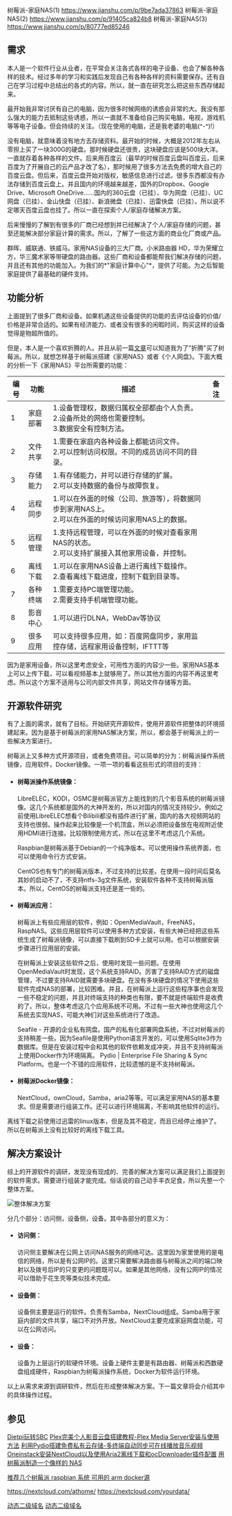 树莓派-家庭NAS(1)   https://www.jianshu.com/p/9be7ada37863
树莓派-家庭NAS(2)   https://www.jianshu.com/p/91405ca824b8
树莓派-家庭NAS(3)   https://www.jianshu.com/p/80777ed85246

## 需求
本人是一个软件行业从业者，在平常会关注各式各样的电子设备、也会了解各种各样的技术。经过多年的学习和实践后发现自己有各种各样的资料需要保存。还有自己在学习过程中总结出的各式的内容。所以，就一直在研究怎么把这些东西存储起来。

最开始我非常讨厌有自己的电脑，因为很多时候网络的诱惑会非常的大。我没有那么强大的能力去抵制这些诱惑，所以一直就不准备给自己购买电脑，电视，游戏机等等电子设备。但会持续的关注。（现在使用的电脑，还是我老婆的电脑\(\^\-\^\)\!）

没有电脑，就意味着没有地方去存储资料。最开始的时候，大概是2012年左右从零担上买了一块300G的硬盘。那时候硬盘还很贵，这块硬盘应该是500块大洋。一直就存着各种各样的文件。后来用百度云（最早的时候百度云盘叫百度云，后来百度为了开展自己的云产品才改了名），那时候用了很多方法去免费的增大自己的百度云盘。但后来，百度云盘开始对版权，敏感信息进行过滤。很多东西都没有办法存储到百度云盘上。并且国内的环境越来越差，国外的Dropbox、Google Drive、Microsoft OneDrive……国内的360云盘（已挂）、华为网盘（已挂）、UC网盘（已挂）、金山快盘（已挂）、新浪微盘（已挂）、迅雷快盘（已挂）。所以说不定哪天百度云盘也挂了。所以一直在探索个人/家庭存储解决方案。

后来慢慢的了解到有很多的厂商已经想到并已经解决了个人/家庭存储的问题，甚至还能解决部分家庭计算的需求。所以，了解了一些这方面的商业化厂商或产品。

群晖、威联通、铁威马。家用NAS设备的三大厂商。小米路由器 HD，华为荣耀立方，华三魔术家等带硬盘的路由器。这些厂商和设备都能帮我们解决存储的问题，并且还有其他的功能加入。为我们的*"家庭计算中心"*，提供了可能。为之后智能家庭提供了最基础的硬件支持。

## 功能分析

上面提到了很多厂商和设备。如果机遇这些设备提供的功能的去评估设备的价值/价格是非常合适的。如果有经济能力、或者没有很多的闲暇时间，购买这样的设备觉得是物超所值的。

但是，本人是一个喜欢折腾的人。并且从前一篇[文章](https://www.jianshu.com/p/60394b51d17f)可以知道我为了"折腾"买了树莓派。所以，就想怎样基于树莓派搭建《家用NAS》或者《个人网盘》。下面大概的分析一下《家用NAS》平台所需要的功能：


|编号|功能|描述|备注|
|--|--|--|--|
|1|家庭部署|1.设备管理权，数据归属权全部都由个人负责。<br>2.设备所处的网络也需要控制。<br>3.数据安全有控制方法。||
|2|文件共享|1.需要在家庭内各种设备上都能访问文件。<br>2.可以控制访问权限。不同的成员访问不同的目录。||
|3|存储能力|1.有存储能力，并可以进行存储的扩展。<br>2.可以支持数据的备份与故障恢复。||
|4|远程同步|1.可以在外面的时候（公司、旅游等），将数据同步到家用NAS上。<br>2.可以在外面的时候访问家用NAS上的数据。||
|5|远程管理|1.支持远程管理，可以在外面的时候对查看家用NAS的状态。<br>2.可以支持扩展接入其他家用设备，并控制。||
|6|离线下载|1.可以在家用NAS设备上进行离线下载操作。<br>2.查看离线下载进度，控制下载到目录等。||
|7|各种终端|1.需要支持PC端管理功能。<br>2.需要支持手机端管理功能。||
|8|影音中心|1.可以进行DLNA，WebDav等协议||
|9|很多应用|可以支持很多应用，如：百度网盘同步，家用监控存储，远程家用设备控制，IFTTT等||

因为是家用设备，所以这里考虑安全，可用性方面的内容少一些。家用NAS基本上可以上传下载，可以看视频基本上就够用了。所以其他方面的内容不再这里考虑。所以这个方案不适用与公司内部文件共享，网站文件存储等方面。

## 开源软件研究

有了上面的需求，就有了目标。开始研究开源软件，使用开源软件把整体的环境搭建起来。因为是基于树莓派的家用NAS解决方案，所以，都会基于树莓派上的一些解决方案进行。

树莓派上又多种方式开源项目，或者免费项目。可以简单的分为：树莓派操作系统镜像，应用软件，Docker镜像。一项一项的看看这些形式的项目的支持：
*   #### 树莓派操作系统镜像：
    LibreELEC，KODI，OSMC是树莓派官方上能找到的几个影音系统的树莓派镜像。这几个系统都是国外的大神开发的，所以对国内的情况支持较少。例如之前使用LibreELEC想看个Bilibili都没有插件进行扩展，国内的各大视频网站的支持也很弱。操作起来比较像是一个机顶盒，所以必须把设备放在电视附近使用HDMI进行连接。比较限制使用方式，所以在这里不考虑这几个系统。

    Raspbian是树莓派基于Debian的一个纯净版本。可以使用操作系统界面，也可以使用命令行方式安装。

     CentOS也有专门的树莓派版本，不过支持的比较差。在使用一段时间后莫名其妙的启动不了，不支持ntfs-3g文件系统，安装软件各种不支持树莓派版本。所以，CentOS的树莓派支持还是差一些的。

*   #### 树莓派应用：
    树莓派上有些应用层的软件，例如：OpenMediaVault，FreeNAS，RaspNAS。这些应用层软件可以使用多种方式安装，有些大神已经把这些系统生成了树莓派镜像，可以直接下载刷到SD卡上就可以用。也可以根据安装步骤进行应用层的安装。

    在树莓派上安装这些软件之后，使用时发现一些问题。在使用OpenMediaVault时发现，这个系统支持RAID。厉害了支持RAID方式的磁盘管理，不过要支持RAID就需要多块硬盘。在没有多块硬盘的情况下使用这些软件完成NAS的部署，比较困难。并且，在树莓派上运行这些程序事也会发现一些不稳定的问题，并且对终端支持的种类也有限，要不就是终端软件是收费的了。所以，整体考虑这几个应用系统不可用。不过有一些大神也使用这几个系统去实现NAS，可能大神们对这些系统进行了改造。

     Seafile - 开源的企业私有网盘。国产的私有化部署网盘系统，不过对树莓派的支持稍差一些。因为Seafile是使用Python语言开发的，可以使用Sqlite3作为数据库。但是在安装过程中会和其他的软件依赖发成冲突，并且不支持树莓派上使用Docker作为环境隔离。
      Pydio | Enterprise File Sharing & Sync Platform。也是一个不错的应用软件，比较遗憾的是不支持树莓派。

*   #### 树莓派Docker镜像：
    NextCloud，ownCloud，Samba，aria2等等。可以满足家用NAS的基本要求。但是需要进行组装工作。还可以进行环境隔离，不影响其他软件的运行。

离线下载之前使用过迅雷的linux版本，但是及其不稳定，而且已经停止维护了。所以在树莓派上没有比较好的离线下载工具。

## 解决方案设计

综上的开源软件的调研，发现没有现成的、完善的解决方案可以满足我们上面提到的软件需求。需要进行组装才能完成。俗话说的自己动手丰衣足食，所以先整一个整体方案。

![整体解决方案](https://upload-images.jianshu.io/upload_images/2454595-b55c8625200daf8c.png?imageMogr2/auto-orient/strip%7CimageView2/2/w/1240)

分几个部分：访问侧，设备侧，设备。其中各部分的意义为：
*   #### 访问侧：
    访问侧主要解决在公网上访问NAS服务的网络可达。这里因为家里使用的是电信的网络，所以是有公网IP的。这里只需要解决路由器与树莓派之间的端口映射以及拨号后IP的只变更的问题既可以。如果是其他网络，没有公网IP的情况可以借助于花生壳等类似技术完成。

*   #### 设备侧：
    设备侧主要是运行的软件。负责有Samba，NextCloud组成。Samba用于家庭内部的文件共享，端口不对外开放。NextCloud主要完成家庭网盘功能，可以在公网访问。

*   #### 设备：
    设备为上层运行的软硬件环境。设备上硬件主要是有路由器、树莓派和西数硬盘组成硬件，Raspbian为树莓派操作系统，Docker为软件运行环境。

以上从需求来源到调研软件，然后在形成整体解决方案。下一篇文章将会介绍其中的具体操作过程。

## 参见
[Dietpi玩转SBC](https://post.smzdm.com/p/700751/)
[Plex完美个人影音云盘搭建教程-Plex Media Server安装与使用方法](https://wzfou.com/plex/)
[利用Pydio搭建免费私有云存储-多终端自动同步可在线播放音乐视频](https://wzfou.com/pydio/)
[Oneinstack安装NextCloud以及使用Aria2离线下载和ocDownloader插件配置](https://wzfou.com/nextcloud-lixian/)
[用树莓派制造一个像样的 NAS](http://shumeipai.nxez.com/2018/11/01/a-raspberry-pi-nas-that-really-look-like-a-nas.html)

[推荐几个树莓派 raspbian 系统 可用的 arm docker源](https://www.cnblogs.com/zihunqingxin/p/8638514.html)


https://nextcloud.com/athome/
https://nextcloud.com/yourdata/

[动态二级域名](https://dns.xsazz.com/)
[动态二级域名](http://88.yaofu.cn/reg/)
